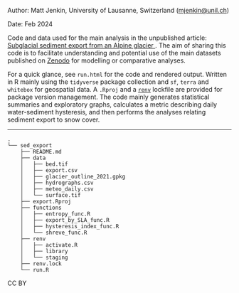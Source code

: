 Author: Matt Jenkin, University of Lausanne, Switzerland ([mjenkin\@unil.ch](mailto:mjenkin@unil.ch))

Date: Feb 2024

Code and data used for the main analysis in the unpublished article: [Subglacial sediment export from an Alpine glacier ](---). The aim of sharing this code is to facilitate understanding and potential use of the main datasets published on [Zenodo](---) for modelling or comparative analyses. 

For a quick glance, see `run.html` for the code and rendered output. Written in R mainly using the `tidyverse` package collection and `sf`, `terra` and `whitebox` for geospatial data. A `.Rproj` and a [`renv`](https://rstudio.github.io/renv/articles/renv.html) lockfile are provided for package version management. The code mainly generates statistical summaries and exploratory graphs, calculates a metric describing daily water-sediment hysteresis, and then performs the analyses relating sediment export to snow cover.

------------------------------------------------------------------------

```         
.
└── sed_export
    ├── README.md
    ├── data
    │   ├── bed.tif
    │   ├── export.csv
    │   ├── glacier_outline_2021.gpkg
    │   ├── hydrographs.csv
    │   ├── meteo_daily.csv
    │   └── surface.tif
    ├── export.Rproj
    ├── functions
    │   ├── entropy_func.R
    │   ├── export_by_SLA_func.R
    │   ├── hysteresis_index_func.R
    │   └── shreve_func.R
    ├── renv
    │   ├── activate.R
    │   ├── library
    │   └── staging
    ├── renv.lock
    └── run.R
```

CC BY
